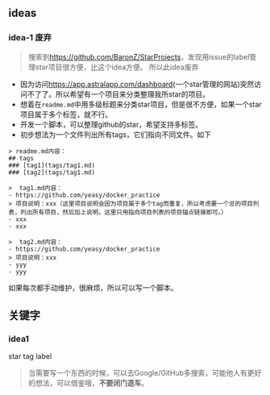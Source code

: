 

## ideas
### idea-1 废弃
> 搜索到<https://github.com/BaronZ/StarProjects>，发现用issue的label管理star项目很方便，比这个idea方便。
> 所以此idea废弃
- 因为访问<https://app.astralapp.com/dashboard>(一个star管理的网站)突然访问不了了。所以希望有一个项目来分类整理我所star的项目。
- 想着在`readme.md`中用多级标题来分类star项目，但是很不方便，如果一个star项目属于多个标签，就不行。
- 开发一个脚本，可以整理github的star，希望支持多标签。
- 初步想法为一个文件列出所有tags，它们指向不同文件。如下
```
> readme.md内容：
## tags
### [tag1](tags/tag1.md)
### [tag2](tags/tag1.md)

>  tag1.md内容：
- https://github.com/yeasy/docker_practice
> 项目说明：xxx（这里项目说明会因为项目属于多个tag而重复，所以考虑要一个总的项目列表，列出所有项目，然后加上说明，这里只用指向项目列表的项目锚点链接即可。）
- xxx
- xxx

>  tag2.md内容：
- https://github.com/yeasy/docker_practice
> 项目说明：xxx
- yyy
- yyy
```
如果每次都手动维护，很麻烦，所以可以写一个脚本。



## 关键字
### idea1
star tag label
> 当需要写一个东西的时候，可以去Google/GitHub多搜索，可能他人有更好的想法，可以借鉴哦，**不要闭门造车**。